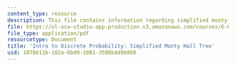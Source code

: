 ```yaml
---
content_type: resource
description: This file contains information regarding simplified monty hall tree.
file: https://ol-ocw-studio-app-production.s3.amazonaws.com/courses/6-042j-mathematics-for-computer-science-spring-2015/1078611b182a6bd910813508b4d9b8b0_MIT6_042JS15_SmplifiedMonty.pdf
file_type: application/pdf
resourcetype: Document
title: 'Intro to Discrete Probability: Simplified Monty Hall Tree'
uid: 1078611b-182a-6bd9-1081-3508b4d9b8b0
---
```

